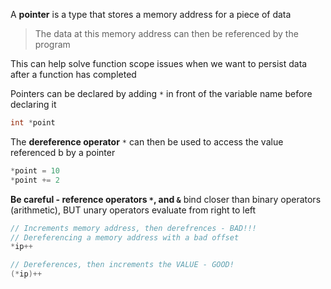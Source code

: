 A **pointer** is a type that stores a memory address for a piece of data

> The data at this memory address can then be referenced by the program

This can help solve function scope issues when we want to persist data after a function has completed

Pointers can be declared by adding `*` in front of the variable name before declaring it

```c
int *point
```

The **dereference operator** `*` can then be used to access the value referenced b by a pointer

```c
*point = 10
*point += 2
```

**Be careful - reference operators `*`, and `&`** bind closer than binary operators (arithmetic), BUT unary operators evaluate from right to left

```c
// Increments memory address, then derefrences - BAD!!!
// Dereferencing a memory address with a bad offset
*ip++ 

// Dereferences, then increments the VALUE - GOOD!
(*ip)++
```
